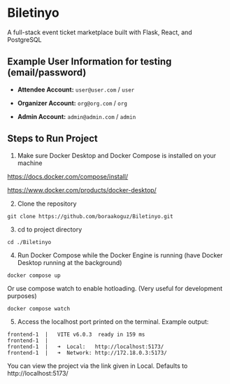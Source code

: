 # Biletinyo
A full-stack event ticket marketplace built with Flask, React, and PostgreSQL

## Example User Information for testing (email/password)

- **Attendee Account:** `user@user.com` / `user`

- **Organizer Account:** `org@org.com` / `org`

- **Admin Account:** `admin@admin.com` / `admin`

## Steps to Run Project
1. Make sure Docker Desktop and Docker Compose is installed on your machine
    
https://docs.docker.com/compose/install/

https://www.docker.com/products/docker-desktop/

2. Clone the repository
```
git clone https://github.com/boraakoguz/Biletinyo.git
```
3. cd to project directory
```
cd ./Biletinyo
```
4. Run Docker Compose while the Docker Engine is running (have Docker Desktop running at the background)
```
docker compose up
```
Or use compose watch to enable hotloading. (Very useful for development purposes)
```
docker compose watch
```
5. Access the localhost port printed on the terminal. Example output:
```
frontend-1  |   VITE v6.0.3  ready in 159 ms
frontend-1  |
frontend-1  |   ➜  Local:   http://localhost:5173/
frontend-1  |   ➜  Network: http://172.18.0.3:5173/
```
You can view the project via the link given in Local. Defaults to http://localhost:5173/

